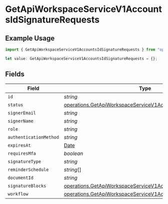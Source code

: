 # GetApiWorkspaceServiceV1AccountsIdSignatureRequests

## Example Usage

```typescript
import { GetApiWorkspaceServiceV1AccountsIdSignatureRequests } from "oppulence-backend-sdk/models/operations";

let value: GetApiWorkspaceServiceV1AccountsIdSignatureRequests = {};
```

## Fields

| Field                                                                                                                                          | Type                                                                                                                                           | Required                                                                                                                                       | Description                                                                                                                                    |
| ---------------------------------------------------------------------------------------------------------------------------------------------- | ---------------------------------------------------------------------------------------------------------------------------------------------- | ---------------------------------------------------------------------------------------------------------------------------------------------- | ---------------------------------------------------------------------------------------------------------------------------------------------- |
| `id`                                                                                                                                           | *string*                                                                                                                                       | :heavy_minus_sign:                                                                                                                             | N/A                                                                                                                                            |
| `status`                                                                                                                                       | [operations.GetApiWorkspaceServiceV1AccountsIdAccountsStatus](../../models/operations/getapiworkspaceservicev1accountsidaccountsstatus.md)     | :heavy_minus_sign:                                                                                                                             | N/A                                                                                                                                            |
| `signerEmail`                                                                                                                                  | *string*                                                                                                                                       | :heavy_minus_sign:                                                                                                                             | N/A                                                                                                                                            |
| `signerName`                                                                                                                                   | *string*                                                                                                                                       | :heavy_minus_sign:                                                                                                                             | N/A                                                                                                                                            |
| `role`                                                                                                                                         | *string*                                                                                                                                       | :heavy_minus_sign:                                                                                                                             | N/A                                                                                                                                            |
| `authenticationMethod`                                                                                                                         | *string*                                                                                                                                       | :heavy_minus_sign:                                                                                                                             | N/A                                                                                                                                            |
| `expiresAt`                                                                                                                                    | [Date](https://developer.mozilla.org/en-US/docs/Web/JavaScript/Reference/Global_Objects/Date)                                                  | :heavy_minus_sign:                                                                                                                             | N/A                                                                                                                                            |
| `requiresMfa`                                                                                                                                  | *boolean*                                                                                                                                      | :heavy_minus_sign:                                                                                                                             | N/A                                                                                                                                            |
| `signatureType`                                                                                                                                | *string*                                                                                                                                       | :heavy_minus_sign:                                                                                                                             | N/A                                                                                                                                            |
| `reminderSchedule`                                                                                                                             | *string*[]                                                                                                                                     | :heavy_minus_sign:                                                                                                                             | N/A                                                                                                                                            |
| `documentId`                                                                                                                                   | *string*                                                                                                                                       | :heavy_minus_sign:                                                                                                                             | N/A                                                                                                                                            |
| `signatureBlocks`                                                                                                                              | [operations.GetApiWorkspaceServiceV1AccountsIdSignatureBlocks](../../models/operations/getapiworkspaceservicev1accountsidsignatureblocks.md)[] | :heavy_minus_sign:                                                                                                                             | N/A                                                                                                                                            |
| `workflow`                                                                                                                                     | [operations.GetApiWorkspaceServiceV1AccountsIdWorkflow](../../models/operations/getapiworkspaceservicev1accountsidworkflow.md)                 | :heavy_minus_sign:                                                                                                                             | N/A                                                                                                                                            |